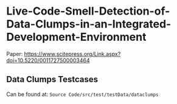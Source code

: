 # Live-Code-Smell-Detection-of-Data-Clumps-in-an-Integrated-Development-Environment

Paper: https://www.scitepress.org/Link.aspx?doi=10.5220/0011727500003464

## Data Clumps Testcases

Can be found at: `Source Code/src/test/testData/dataclumps`